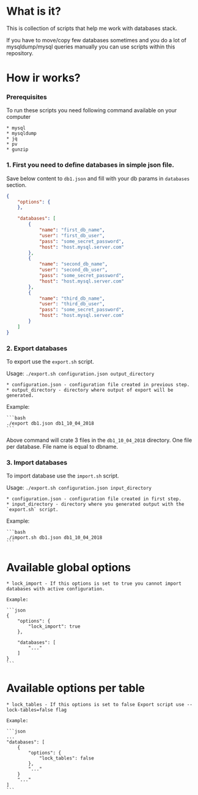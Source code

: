 # What is it?
This is collection of scripts that help me work with databases stack. 

If you have to move/copy few databases sometimes and you do a lot of mysqldump/mysql queries manually you can use scripts within this repository.

# How ir works?

### Prerequisites

To run these scripts you need following command available on your computer

    * mysql
    * mysqldump
    * jq
    * pv
    * gunzip


### 1. First you need to define databases in simple json file.

Save below content to `db1.json` and fill with your db params in `databases` section.

```json
{
    "options": {
    },

    "databases": [
        {
            "name": "first_db_name",
            "user": "first_db_user",
            "pass": "some_secret_password",
            "host": "host.mysql.server.com"
        },
        {
            "name": "second_db_name",
            "user": "second_db_user",
            "pass": "some_secret_password",
            "host": "host.mysql.server.com"
        },
        {
            "name": "third_db_name",
            "user": "third_db_user",
            "pass": "some_secret_password",
            "host": "host.mysql.server.com"
        }
    ]
}
```

### 2. Export databases

To export use the `export.sh` script.

Usage: `./export.sh configuration.json output_directory`

    * configuration.json - configuration file created in previous step.
    * output_directory - directory where output of export will be generated.


Example: 

    ```bash
    ./export db1.json db1_10_04_2018
    ```

Above command will crate 3 files in the `db1_10_04_2018` directory. One file per database. File name is equal to dbname.

### 3. Import databases

To import database use the `import.sh` script.

Usage: `./export.sh configuration.json input_directory`

    * configuration.json - configuration file created in first step.
    * input_directory - directory where you generated output with the `export.sh` script.

Example: 

    ```bash
    ./import.sh db1.json db1_10_04_2018
    ```


# Available global options

    * lock_import - If this options is set to true you cannot import databases with active configuration.

    Example: 

    ```json
    {
        "options": {
            "lock_import": true
        },

        "databases": [
            "..."
        ]
    }
    ```


# Available options per table

    * lock_tables - If this options is set to false Export script use --lock-tables=false flag

    Example:

    ```json
    ...
    "databases": [
        {
            "options": {
                "lock_tables": false
            },
            "..."
        }
        "..."
    ]
    ```